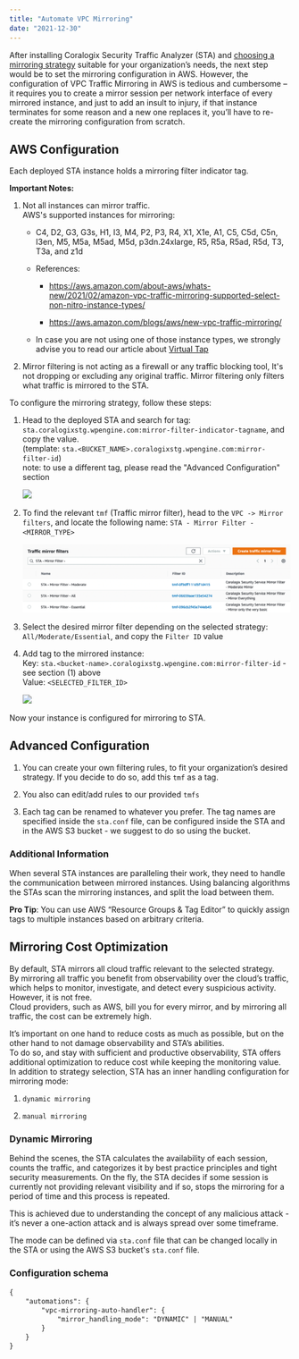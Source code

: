 ```yaml
---
title: "Automate VPC Mirroring"
date: "2021-12-30"
---
```


After installing Coralogix Security Traffic Analyzer (STA) and [choosing a mirroring strategy](https://coralogixstg.wpengine.com/tutorials/aws-traffic-mirroring/) suitable for your organization’s needs, the next step would be to set the mirroring configuration in AWS. However, the configuration of VPC Traffic Mirroring in AWS is tedious and cumbersome – it requires you to create a mirror session per network interface of every mirrored instance, and just to add an insult to injury, if that instance terminates for some reason and a new one replaces it, you’ll have to re-create the mirroring configuration from scratch.

## AWS Configuration

Each deployed STA instance holds a mirroring filter indicator tag.

**Important Notes:**

1. Not all instances can mirror traffic.  
    AWS's supported instances for mirroring:
    - C4, D2, G3, G3s, H1, I3, M4, P2, P3, R4, X1, X1e, A1, C5, C5d, C5n, I3en, M5, M5a, M5ad, M5d, p3dn.24xlarge, R5, R5a, R5ad, R5d, T3, T3a, and z1d
    
    - References:
        - https://aws.amazon.com/about-aws/whats-new/2021/02/amazon-vpc-traffic-mirroring-supported-select-non-nitro-instance-types/
        
        - https://aws.amazon.com/blogs/aws/new-vpc-traffic-mirroring/
    
    - In case you are not using one of those instance types, we strongly advise you to read our article about [Virtual Tap](https://coralogixstg.wpengine.com/docs/coralogix-sta-virtual-tap/)  
        

3. Mirror filtering is not acting as a firewall or any traffic blocking tool, It's not dropping or excluding any original traffic. Mirror filtering only filters what traffic is mirrored to the STA.

  
To configure the mirroring strategy, follow these steps:

1. Head to the deployed STA and search for tag:  
    `sta.coralogixstg.wpengine.com:mirror-filter-indicator-tagname`, and copy the value.  
    (template: `sta.<BUCKET_NAME>.coralogixstg.wpengine.com:mirror-filter-id`)  
    note: to use a different tag, please read the "Advanced Configuration" section  
      
    ![](https://lh5.googleusercontent.com/jXSO_mlsX1qjwrEaIMR5guJu12OVJ7GUjcwOK2vp-_lpun2_xX4SMi_vyBewmuR6tUakG57eM3rWFY_PY4YerR0j7brKeJE8U5z8NzLAuyNgUNlfHJh2XDgwG4L92vRRrB3xpMQR23fxprqjm7ykydn4C28ETy7ZjUUXtEWevTO21Ja3q7YuaD9pGW-y0g)  
    

3. To find the relevant `tmf` (Traffic mirror filter), head to the `VPC -> Mirror filters`, and locate the following name: `STA - Mirror Filter - <MIRROR_TYPE>`  
      
    ![](images/Screen-Shot-2023-01-15-at-16.39.06.png)  
    

5. Select the desired mirror filter depending on the selected strategy: `All/Moderate/Essential`, and copy the `Filter ID` value  
    

7. Add tag to the mirrored instance:  
    Key: `sta.<bucket-name>.coralogixstg.wpengine.com:mirror-filter-id` - see section (1) above  
    Value: `<SELECTED_FILTER_ID>`  
      
    ![](https://lh5.googleusercontent.com/CyGH2kKf2Rrku8cdmoiIs_FjjrIFtNRSatZLaW2dnFuttZBU2ukIqIwTBAUiM2WFztXC0UGEq3tObswYZYCzTKrCHRKWTSudZH2S-eXSvn-DLs0ggLN7H54oBjJYZNCgyJYeHn5LjYWxy62iN13l5GmeSXkc66QH2cA4iKFg20J5aiel5fGgbnPke9xmew)

Now your instance is configured for mirroring to STA.

## Advanced Configuration

1. You can create your own filtering rules, to fit your organization’s desired strategy. If you decide to do so, add this `tmf` as a tag.

3. You also can edit/add rules to our provided `tmfs`

5. Each tag can be renamed to whatever you prefer. The tag names are specified inside the `sta.conf` file, can be configured inside the STA and in the AWS S3 bucket - we suggest to do so using the bucket.

### Additional Information

When several STA instances are paralleling their work, they need to handle the communication between mirrored instances. Using balancing algorithms the STAs scan the mirroring instances, and split the load between them.

**Pro Tip**: You can use AWS “Resource Groups & Tag Editor” to quickly assign tags to multiple instances based on arbitrary criteria.

## Mirroring Cost Optimization

By default, STA mirrors all cloud traffic relevant to the selected strategy.   
By mirroring all traffic you benefit from observability over the cloud’s traffic, which helps to monitor, investigate, and detect every suspicious activity. However, it is not free.   
Cloud providers, such as AWS, bill you for every mirror, and by mirroring all traffic, the cost can be extremely high.

It’s important on one hand to reduce costs as much as possible, but on the other hand to not damage observability and STA’s abilities.  
To do so, and stay with sufficient and productive observability, STA offers additional optimization to reduce cost while keeping the monitoring value.  
In addition to strategy selection, STA has an inner handling configuration for mirroring mode:

1. `dynamic mirroring`

3. `manual mirroring`

### Dynamic Mirroring

Behind the scenes, the STA calculates the availability of each session, counts the traffic, and categorizes it by best practice principles and tight security measurements. On the fly, the STA decides if some session is currently not providing relevant visibility and if so, stops the mirroring for a period of time and this process is repeated.

This is achieved due to understanding the concept of any malicious attack - it’s never a one-action attack and is always spread over some timeframe.

The mode can be defined via `sta.conf` file that can be changed locally in the STA or using the AWS S3 bucket's `sta.conf` file.

### Configuration schema

```
{
    "automations": {
        "vpc-mirroring-auto-handler": {
            "mirror_handling_mode": "DYNAMIC" | "MANUAL"
        }
    }
}

```
